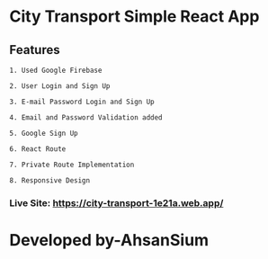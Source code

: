 # City Transport Simple React App



## Features

    1. Used Google Firebase

    2. User Login and Sign Up

    3. E-mail Password Login and Sign Up

    4. Email and Password Validation added

    5. Google Sign Up

    6. React Route

    7. Private Route Implementation

    8. Responsive Design
       

### Live Site: https://city-transport-1e21a.web.app/


# Developed by-AhsanSium
